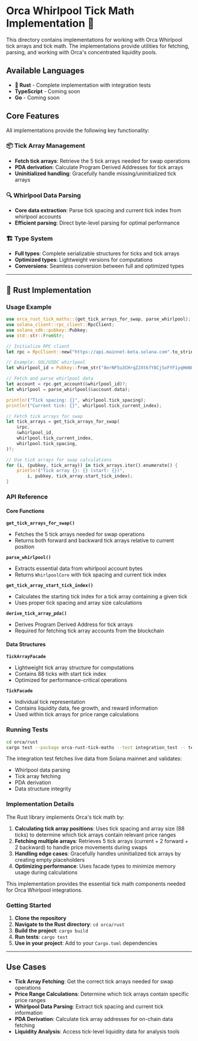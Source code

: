 # Orca Whirlpool Tick Math Implementation 🌊

This directory contains implementations for working with Orca Whirlpool tick arrays and tick math. The implementations provide utilities for fetching, parsing, and working with Orca's concentrated liquidity pools.

## Available Languages

- **🦀 Rust** - Complete implementation with integration tests
- **TypeScript** - Coming soon
- **Go** - Coming soon

## Core Features

All implementations provide the following key functionality:

### 📦 Tick Array Management

- **Fetch tick arrays**: Retrieve the 5 tick arrays needed for swap operations
- **PDA derivation**: Calculate Program Derived Addresses for tick arrays
- **Uninitialized handling**: Gracefully handle missing/uninitialized tick arrays

### 🔍 Whirlpool Data Parsing

- **Core data extraction**: Parse tick spacing and current tick index from whirlpool accounts
- **Efficient parsing**: Direct byte-level parsing for optimal performance

### 🏗️ Type System

- **Full types**: Complete serializable structures for ticks and tick arrays
- **Optimized types**: Lightweight versions for computations
- **Conversions**: Seamless conversion between full and optimized types

---

## 🦀 Rust Implementation

### Usage Example

```rust
use orca_rust_tick_maths::{get_tick_arrays_for_swap, parse_whirlpool};
use solana_client::rpc_client::RpcClient;
use solana_sdk::pubkey::Pubkey;
use std::str::FromStr;

// Initialize RPC client
let rpc = RpcClient::new("https://api.mainnet-beta.solana.com".to_string());

// Example: SOL/USDC whirlpool
let whirlpool_id = Pubkey::from_str("8erNF5u3CHrqZJXtkfY8CjSxFYF1yqHmN8uDbAhk6tWM")?;

// Fetch and parse whirlpool data
let account = rpc.get_account(&whirlpool_id)?;
let whirlpool = parse_whirlpool(&account.data);

println!("Tick spacing: {}", whirlpool.tick_spacing);
println!("Current tick: {}", whirlpool.tick_current_index);

// Fetch tick arrays for swap
let tick_arrays = get_tick_arrays_for_swap(
    &rpc,
    &whirlpool_id,
    whirlpool.tick_current_index,
    whirlpool.tick_spacing,
)?;

// Use tick arrays for swap calculations
for (i, (pubkey, tick_array)) in tick_arrays.iter().enumerate() {
    println!("Tick array {}: {} (start: {})",
        i, pubkey, tick_array.start_tick_index);
}
```

### API Reference

#### Core Functions

**`get_tick_arrays_for_swap()`**

- Fetches the 5 tick arrays needed for swap operations
- Returns both forward and backward tick arrays relative to current position

**`parse_whirlpool()`**

- Extracts essential data from whirlpool account bytes
- Returns `WhirlpoolCore` with tick spacing and current tick index

**`get_tick_array_start_tick_index()`**

- Calculates the starting tick index for a tick array containing a given tick
- Uses proper tick spacing and array size calculations

**`derive_tick_array_pda()`**

- Derives Program Derived Address for tick arrays
- Required for fetching tick array accounts from the blockchain

#### Data Structures

**`TickArrayFacade`**

- Lightweight tick array structure for computations
- Contains 88 ticks with start tick index
- Optimized for performance-critical operations

**`TickFacade`**

- Individual tick representation
- Contains liquidity data, fee growth, and reward information
- Used within tick arrays for price range calculations

### Running Tests

```bash
cd orca/rust
cargo test --package orca-rust-tick-maths --test integration_test -- test_whirlpool_tick_array_fetching --exact --show-output
```

The integration test fetches live data from Solana mainnet and validates:

- Whirlpool data parsing
- Tick array fetching
- PDA derivation
- Data structure integrity

### Implementation Details

The Rust library implements Orca's tick math by:

1. **Calculating tick array positions**: Uses tick spacing and array size (88 ticks) to determine which tick arrays contain relevant price ranges
2. **Fetching multiple arrays**: Retrieves 5 tick arrays (current + 2 forward + 2 backward) to handle price movements during swaps
3. **Handling edge cases**: Gracefully handles uninitialized tick arrays by creating empty placeholders
4. **Optimizing performance**: Uses facade types to minimize memory usage during calculations

This implementation provides the essential tick math components needed for Orca Whirlpool integrations.

### Getting Started

1. **Clone the repository**
2. **Navigate to the Rust directory**: `cd orca/rust`
3. **Build the project**: `cargo build`
4. **Run tests**: `cargo test`
5. **Use in your project**: Add to your `Cargo.toml` dependencies

---

## Use Cases

- **Tick Array Fetching**: Get the correct tick arrays needed for swap operations
- **Price Range Calculations**: Determine which tick arrays contain specific price ranges
- **Whirlpool Data Parsing**: Extract tick spacing and current tick information
- **PDA Derivation**: Calculate tick array addresses for on-chain data fetching
- **Liquidity Analysis**: Access tick-level liquidity data for analysis tools
